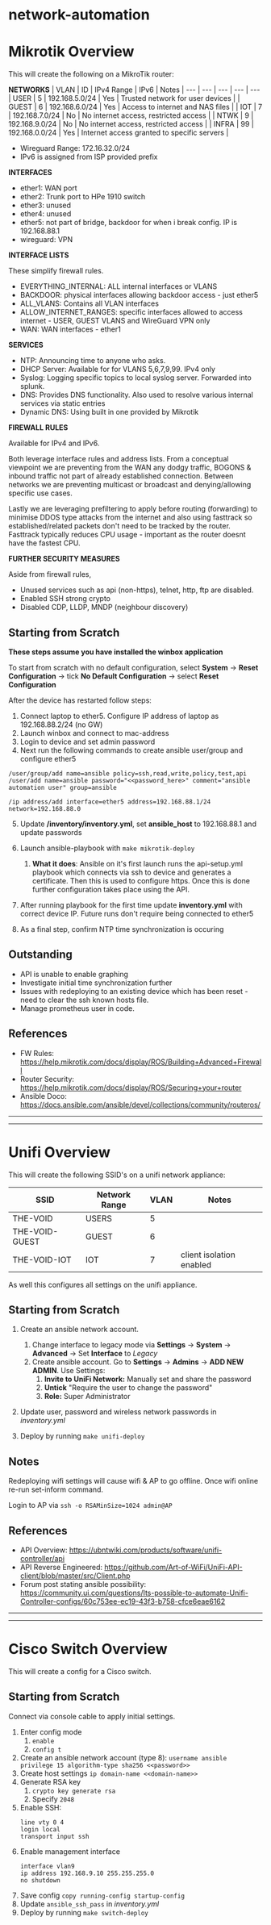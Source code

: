 # network-automation

# Mikrotik Overview

This will create the following on a MikroTik router:

**NETWORKS**
| VLAN  | ID  | IPv4 Range     | IPv6  | Notes
|  ---  | --- |      ---       |  ---  | ---
| USER  | 5   | 192.168.5.0/24 | Yes   | Trusted network for user devices            |
| GUEST | 6   | 192.168.6.0/24 | Yes   | Access to internet and NAS files            |
| IOT   | 7   | 192.168.7.0/24 | No    | No internet access, restricted access       |
| NTWK  | 9   | 192.168.9.0/24 | No    | No internet access, restricted access       |
| INFRA | 99  | 192.168.0.0/24 | Yes   | Internet access granted to specific servers |

* Wireguard Range: 172.16.32.0/24
* IPv6 is assigned from ISP provided prefix

**INTERFACES**
* ether1: WAN port
* ether2: Trunk port to HPe 1910 switch
* ether3: unused
* ether4: unused
* ether5: not part of bridge, backdoor for when i break config. IP is 192.168.88.1
* wireguard: VPN

**INTERFACE LISTS**

These simplify firewall rules.
* EVERYTHING_INTERNAL: ALL internal interfaces or VLANS
* BACKDOOR: physical interfaces allowing backdoor access - just ether5
* ALL_VLANS: Contains all VLAN interfaces
* ALLOW_INTERNET_RANGES: specific interfaces allowed to access internet - USER, GUEST VLANS and WireGuard VPN only
* WAN: WAN interfaces - ether1

**SERVICES**
* NTP: Announcing time to anyone who asks.
* DHCP Server: Available for for VLANS 5,6,7,9,99. IPv4 only
* Syslog: Logging specific topics to local syslog server. Forwarded into splunk.
* DNS: Provides DNS functionality. Also used to resolve various internal services via static entries
* Dynamic DNS: Using built in one provided by Mikrotik

**FIREWALL RULES**

Available for IPv4 and IPv6.

Both leverage interface rules and address lists.
From a conceptual viewpoint we are preventing from the WAN any dodgy traffic, BOGONS & inbound traffic not part of already established connection. Between networks we are preventing multicast or broadcast and denying/allowing specific use cases.

Lastly we are leveraging prefiltering to apply before routing (forwarding) to minimise DDOS type attacks from the internet and also using fasttrack so established/related packets don't need to be tracked by the router. Fasttrack typically reduces CPU usage - important as the router doesnt have the fastest CPU.

**FURTHER SECURITY MEASURES**

Aside from firewall rules,
* Unused services such as api (non-https), telnet, http, ftp are disabled.
* Enabled SSH strong crypto
* Disabled CDP, LLDP, MNDP (neighbour discovery)

## Starting from Scratch

**These steps assume you have installed the winbox application**

To start from scratch with no default configuration, select **System** -> **Reset Configuration** -> tick **No Default Configuration** -> select **Reset Configuration**

After the device has restarted follow steps:
1. Connect laptop to ether5. Configure IP address of laptop as 192.168.88.2/24 (no GW)
2. Launch winbox and connect to mac-address
3. Login to device and set admin password
4. Next run the following commands to create ansible user/group and configure ether5
```
/user/group/add name=ansible policy=ssh,read,write,policy,test,api
/user/add name=ansible password="<<password_here>" comment="ansible automation user" group=ansible

/ip address/add interface=ether5 address=192.168.88.1/24 network=192.168.88.0
```

5. Update **/inventory/inventory.yml**, set **ansible_host** to 192.168.88.1 and update passwords
6. Launch ansible-playbook with `make mikrotik-deploy`
    1. **What it does**: Ansible on it's first launch runs the api-setup.yml playbook which connects via ssh to device and generates a certificate. Then this is used to configure https. Once this is done further configuration takes place using the API.

7. After running playbook for the first time update **inventory.yml** with correct device IP. Future runs don't require being connected to ether5

8. As a final step, confirm NTP time synchronization is occuring

## Outstanding

* API is unable to enable graphing
* Investigate initial time synchronization further
* Issues with redeploying to an existing device which has been reset - need to clear the ssh known hosts file.
* Manage prometheus user in code.

## References

* FW Rules: https://help.mikrotik.com/docs/display/ROS/Building+Advanced+Firewall
* Router Security: https://help.mikrotik.com/docs/display/ROS/Securing+your+router
* Ansible Doco: https://docs.ansible.com/ansible/devel/collections/community/routeros/

-----
-----
# Unifi Overview

This will create the following SSID's on a unifi network appliance:

| SSID           | Network Range | VLAN | Notes
|  ---           | ---           |  --- |  ---
| THE-VOID       | USERS         | 5    |
| THE-VOID-GUEST | GUEST         | 6    |
| THE-VOID-IOT   | IOT           | 7    | client isolation enabled

As well this configures all settings on the unifi appliance.

## Starting from Scratch

1. Create an ansible network account.
    1. Change interface to legacy mode via **Settings** -> **System** -> **Advanced** -> Set **Interface** to *Legacy*
    2. Create ansible account. Go to **Settings** -> **Admins** -> **ADD NEW ADMIN**. Use Settings:
        1. **Invite to UniFi Network:** Manually set and share the password
        2. **Untick** "Require the user to change the password"
        3. **Role:** Super Administrator

2. Update user, password and wireless network passwords in *inventory.yml*
3. Deploy by running `make unifi-deploy`

## Notes

Redeploying wifi settings will cause wifi & AP to go offline. Once wifi online re-run set-inform command.

Login to AP via `ssh -o RSAMinSize=1024 admin@AP`

## References

* API Overview: https://ubntwiki.com/products/software/unifi-controller/api
* API Reverse Engineered: https://github.com/Art-of-WiFi/UniFi-API-client/blob/master/src/Client.php
* Forum post stating ansible possibility: https://community.ui.com/questions/Its-possible-to-automate-Unifi-Controller-configs/60c753ee-ec19-43f3-b758-cfce6eae6162

-----
-----
# Cisco Switch Overview

This will create a config for a Cisco switch.

## Starting from Scratch
Connect via console cable to apply initial settings.

1. Enter config mode
    1. `enable`
    2. `config t`
2. Create an ansible network account (type 8): `username ansible privilege 15 algorithm-type sha256 <<password>>`
3. Create host settings `ip domain-name <<domain-name>>`
4. Generate RSA key
    1. `crypto key generate rsa`
    2. Specify `2048`
5. Enable SSH:
    ```
    line vty 0 4
    login local
    transport input ssh
    ```
6. Enable management interface
    ```
    interface vlan9
    ip address 192.168.9.10 255.255.255.0
    no shutdown
    ```
7. Save config `copy running-config startup-config`
8. Update `ansible_ssh_pass` in *inventory.yml*
9. Deploy by running `make switch-deploy`
